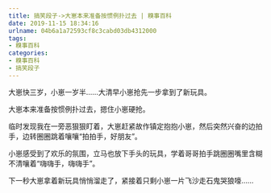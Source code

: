 ```yaml
---
title: 搞笑段子->大崽本来准备按惯例扑过去 | 糗事百科
date: 2019-11-15 18:34:16
urlname: 04b6a1a72593cf8c3cabd03db4312000
tags: 
- 糗事百科
categories:
- 糗事百科
- 搞笑段子
---
```

大崽快三岁，小崽一岁半……大清早小崽抢先一步拿到了新玩具。

大崽本来准备按惯例扑过去，摁住小崽硬抢。

临时发现我在一旁恶狠狠盯着，大崽赶紧故作镇定抱抱小崽，然后突然兴奋的边拍手，边转圈圈跳着嚷嚷“拍拍手，好朋友”。

小崽感受到了欢乐的氛围，立马也放下手头的玩具，学着哥哥拍手跳圈圈嘴里含糊不清嚷着“嗨嗨手，嗨嗨手”。

下一秒大崽拿着新玩具悄悄溜走了，紧接着只剩小崽一片飞沙走石鬼哭狼嚎……


